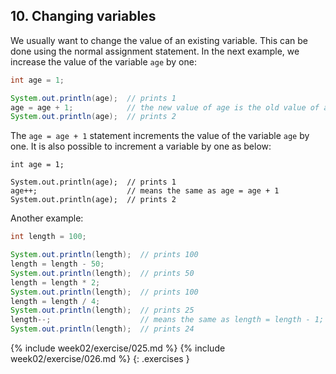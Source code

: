 ## 10. Changing variables

We usually want to change the value of an existing variable. This can be done using the normal assignment statement. In the next example, we increase the value of the variable `age` by one:

```java
int age = 1;

System.out.println(age);  // prints 1
age = age + 1;            // the new value of age is the old value of age + 1
System.out.println(age);  // prints 2
```

The `age = age + 1` statement increments the value of the variable `age` by one. It is also possible to increment a variable by one as below:

```output
int age = 1;

System.out.println(age);  // prints 1
age++;                    // means the same as age = age + 1
System.out.println(age);  // prints 2
```

Another example:

```java
int length = 100;

System.out.println(length);  // prints 100
length = length - 50;
System.out.println(length);  // prints 50
length = length * 2;
System.out.println(length);  // prints 100
length = length / 4;
System.out.println(length);  // prints 25
length--;                    // means the same as length = length - 1;
System.out.println(length);  // prints 24
```

{% include week02/exercise/025.md %}
{% include week02/exercise/026.md %}
{: .exercises }